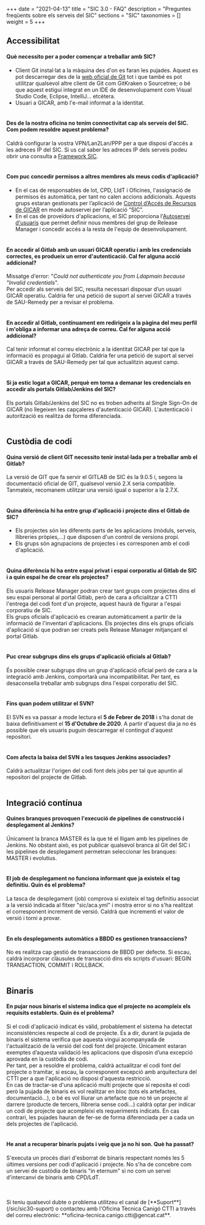 +++
date = "2021-04-13"
title = "SIC 3.0 - FAQ"
description = "Preguntes freqüents sobre els serveis del SIC"
sections = "SIC"
taxonomies = []
weight = 5
+++

## Accessibilitat

#### **Què necessito per a poder començar a treballar amb SIC?** ####
* Client Git instal·lat a la màquina des d'on es faran les pujades. Aquest es pot descarregar des de la [web oficial de Git](https://git-scm.com/downloads) tot i que també es pot utilitzar qualsevol altre client de Git com GitKraken o Sourcetree; o bé que aquest estigui integrat en un IDE de desenvolupament com Visual Studio Code, Eclipse, IntelliJ... etcètera.
* Usuari a GICAR, amb l'e-mail informat a la identitat.
<br/><br/>

#### **Des de la nostra oficina no tenim connectivitat cap als serveis del SIC. Com podem resoldre aquest problema?** ####
Caldrà configurar la vostra VPN/Lan2Lan/PPP per a que disposi d'accés a les adreces IP del SIC. Si us cal saber les adreces IP dels serveis podeu obrir una consulta a [Framework SIC](/sic/suport).
<br/><br/>

#### **Com puc concedir permisos a altres membres als meus codis d'aplicació?** ####
* En el cas de responsables de lot, CPD, LldT i Oficines, l'assignació de permisos és automàtica, per tant no calen accions addicionals.
Aquests grups estaran gestionats per l’aplicació de [Control d’Accés de Recursos de GICAR](https://gicar.intranet.gencat.cat/gdi/controlaccesrecursos/) en mode autoservei per l’aplicació “SIC”.
* En el cas de proveïdors d'aplicacions, el SIC proporciona l'[Autoservei d'usuaris](/sic-serveis/autoservei-usuaris/) que permet definir nous membres del grup de Release Manager i concedir accés a la resta de l'equip de desenvolupament.
<br/><br/>

#### **En accedir al Gitlab amb un usuari GICAR operatiu i amb les credencials correctes, es produeix un error d'autenticació. Cal fer alguna acció addicional?** ####
Missatge d'error: "*Could not authenticate you from Ldapmain because "Invalid credentials*". <br/>
Per accedir als serveis del SIC, resulta necessari disposar d’un usuari GICAR operatiu. Caldria fer una petició de suport al servei GICAR a través de SAU-Remedy per a revisar el problema. <br/><br/>

#### **En accedir al Gitlab, contínuament em redirigeix a la pàgina del meu perfil i m'obliga a informar una adreça de correu. Cal fer alguna acció addicional?** ####
Cal tenir informat el correu electrònic a la identitat GICAR per tal que la informació es propagui al Gitlab. Caldria fer una petició de suport al servei GICAR a través de SAU-Remedy per tal que actualitzin aquest camp.
<br/><br/>

#### **Si ja estic logat a GICAR, perquè em torna a demanar les credencials en accedir als portals Gitlab/Jenkins del SIC?** ####
Els portals Gitlab/Jenkins del SIC no es troben adherits al Single Sign-On de GICAR (no llegeixen les capçaleres d'autenticació GICAR). L'autenticació i autorització es realitza de forma diferenciada.
<br/><br/>


## Custòdia de codi

#### **Quina versió de client GIT necessito tenir instal·lada per a treballar amb el Gitlab?** ####
La versió de GIT que fa servir el GITLAB de SIC és la 9.0.5 i, segons la documentació oficial de GIT, qualsevol versió 2.X seria compatible. Tanmateix, recomanem utilitzar una versió igual o superior a la 2.7.X.
<br/><br/>

#### **Quina diferència hi ha entre grup d'aplicació i projecte dins el Gitlab de SIC?** ####
* Els projectes són les diferents parts de les aplicacions (mòduls, serveis, llibreries pròpies,...) que disposen d'un control de versions propi.
* Els grups són agrupacions de projectes i es corresponen amb el codi d'aplicació.
<br/><br/>

#### **Quina diferència hi ha entre espai privat i espai corporatiu al Gitlab de SIC i a quin espai he de crear els projectes?** ####
Els usuaris Release Manager podran crear tant grups com projectes dins el seu espai personal al portal Gitlab, però de cara a oficialitzar a CTTI l'entrega del codi font d'un projecte, aquest haurà de figurar a l'espai corporatiu de SIC. <br/>
Els grups oficials d'aplicació es crearan automàticament a partir de la informació de l'inventari d'aplicacions.
Els projectes dins els grups oficials d'aplicació sí que podran ser creats pels Release Manager mitjançant el portal Gitlab.
<br/><br/>

#### **Puc crear subgrups dins els grups d'aplicació oficials al Gitlab?** ####
És possible crear subgrups dins un grup d'aplicació oficial però de cara a la integració amb Jenkins, comportarà una incompatibilitat. Per tant, es desaconsella treballar amb subgrups dins l'espai corporatiu del SIC.
<br/><br/>

#### **Fins quan podem utilitzar el SVN?** ####
El SVN es va passar a mode lectura el **5 de Febrer de 2018** i s'ha donat de baixa definitivament el **15 d'Octubre de 2020**.
A partir d'aquest dia ja no és possible que els usuaris puguin descarregar el contingut d'aquest repositori.
<br/><br/>

#### **Com afecta la baixa del SVN a les tasques Jenkins associades?** ####
Caldrà actualitzar l'origen del codi font dels jobs per tal que apuntin al repositori del projecte de Gitlab.
<br/><br/>

## Integració contínua

#### **Quines branques provoquen l'execució de pipelines de construcció i desplegament al Jenkins?** ####
Únicament la branca MASTER és la que té el lligam amb les pipelines de Jenkins. No obstant això, es pot publicar qualsevol branca al Git del SIC
i les pipelines de desplegament permetran seleccionar les branques: MASTER i evolutius.
<br/><br/>

#### **El job de desplegament no funciona informant que ja existeix el tag definitiu. Quin és el problema?** ####
La tasca de desplegament (job) comprova si existeix el tag definitiu associat a la versió indicada al fitxer "sic/aca.yml" i mostra error si no s'ha realitzat el corresponent increment de versió. Caldrà que incrementi el valor de versió i torni a provar.
<br/><br/>

#### **En els desplegaments automàtics a BBDD es gestionen transaccions?** ####
No es realitza cap gestió de transaccions de BBDD per defecte. Si escau, caldrà incorporar clàusules de transacció dins els scripts d'usuari: BEGIN TRANSACTION, COMMIT i ROLLBACK.
<br/><br/>


## Binaris

#### **En pujar nous binaris el sistema indica que el projecte no acompleix els requisits establerts. Quin és el problema?** ####
Si el codi d'aplicació indicat és vàlid, probablement el sistema ha detectat inconsistències respecte al codi de projecte. És a dir, durant la pujada de binaris el sistema verifica que aquesta vingui acompanyada de l'actualització de la versió del codi font del projecte. Únicament estaran exemptes d’aquesta validació les aplicacions que disposin d’una excepció aprovada en la custòdia de codi. <br/>
Per tant, per a resoldre el problema, caldrà actualitzar el codi font del projecte o tramitar, si escau, la corresponent excepció amb arquitectura del CTTI per a que l'aplicació no disposi d'aquesta restricció. <br/>
En cas de tractar-se d'una aplicació multi projecte que sí reposita el codi però la pujada de binaris es vol realitzar en bloc (tots els artefactes, documentació...), o bé es vol lliurar un artefacte que no té un projecte al darrere (producte de tercers, llibreria sense codi...) caldrà optar per indicar un codi de projecte que acompleixi els requeriments indicats. En cas contrari, les pujades hauran de fer-se de forma diferenciada per a cada un dels projectes de l'aplicació.
<br/><br/>

#### **He anat a recuperar binaris pujats i veig que ja no hi son. Què ha passat?** ####
S'executa un procés diari d'esborrat de binaris respectant només les 5 últimes versions per codi d'aplicació i projecte. No s'ha de concebre com un servei de custòdia de binaris "in eternum" si no com un servei d'intercanvi de binaris amb CPD/LdT.
<br/><br/>

<br/>
Si teniu qualsevol dubte o problema utilitzeu el canal de [**Suport**] (/sic/sic30-suport) o contacteu amb l'Oficina Tècnica Canigó CTTI a través del correu electrònic: **oficina-tecnica.canigo.ctti@gencat.cat**.